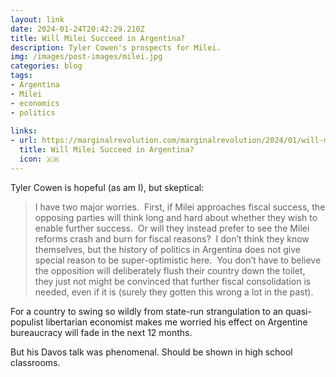 ```yaml
---
layout: link
date: 2024-01-24T20:42:29.210Z
title: Will Milei Succeed in Argentina?
description: Tyler Cowen's prospects for Milei.
img: /images/post-images/milei.jpg
categories: blog
tags:
- Argentina
- Milei
- economics
- politics
  
links:
- url: https://marginalrevolution.com/marginalrevolution/2024/01/will-milei-succeed-in-argentina.html
  title: Will Milei Succeed in Argentina?
  icon: 🇦🇷
---
```


Tyler Cowen is hopeful (as am I), but skeptical:

> I have two major worries.  First, if Milei approaches fiscal success, the opposing parties will think long and hard about whether they wish to enable further success.  Or will they instead prefer to see the Milei reforms crash and burn for fiscal reasons?  I don’t think they know themselves, but the history of politics in Argentina does not give special reason to be super-optimistic here.  You don’t have to believe the opposition will deliberately flush their country down the toilet, they just not might be convinced that further fiscal consolidation is needed, even if it is (surely they gotten this wrong a lot in the past).

For a country to swing so wildly from state-run strangulation to an quasi-populist libertarian economist makes me worried his effect on Argentine bureaucracy will fade in the next 12 months.

But his Davos talk was phenomenal. Should be shown in high school classrooms.